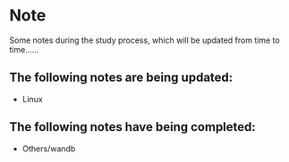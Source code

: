 # Note
Some notes during the study process, which will be updated from time to time......



## The following notes are being updated:

-   Linux




## The following notes have being completed:

-   Others/wandb
